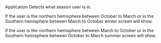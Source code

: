 Application Detects what season user is in.

If the user is the northern hemisphere between October to March or in the Southern hemisphere between March to October winter screen will show.

If the user is the northern hemisphere between March to October or in the Southern hemisphere between October to March summer screen will show.
